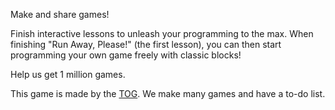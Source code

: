 
Make and share games!

Finish interactive lessons to unleash your programming to the max. When finishing "Run Away, Please!" (the first lesson), you can then start programming your own game freely with classic blocks!

Help us get 1 million games.

This game is made by the [TOG](https://team-of-games.github.io). We make many games and have a to-do list.
